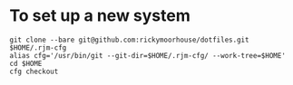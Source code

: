 # To set up a new system

    git clone --bare git@github.com:rickymoorhouse/dotfiles.git $HOME/.rjm-cfg
    alias cfg='/usr/bin/git --git-dir=$HOME/.rjm-cfg/ --work-tree=$HOME'
    cd $HOME
    cfg checkout
